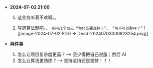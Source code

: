 
-  **2024-07-02 21:00**
  
	1.  这业务听着不难啊。。
	   
	2.  写道算法题吧。。
		`多问几个自己 “为什么要这样？”、 “可不可以那样？”`
		![[image-2024-07-02 PDD -> Dead-20240703000823254.png]]


-  **两件事**
  
	1.  怎么让项目复杂度更高？--> 至少得把自己说服；然后 AI
	2.  怎么让算法更熟练？--> 坚持坚持还是坚持！！！



